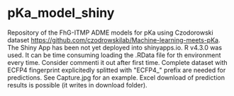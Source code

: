 # pKa_model_shiny
Repository of the FhG-ITMP ADME models for pKa using Czodorowski dataset <https://github.com/czodrowskilab/Machine-learning-meets-pKa>.
The Shiny App has been not yet deployed into shinyapps.io. R v4.3.0 was used. It can be time consuming loading the .RData file for th environment every time. Consider commenti it out after first time.
Complete dataset with ECFP4 fingerprint explicitedly splitted with "ECFP4_" prefix are needed for predictions. See Capture.jpg for an example. Excel download of prediction results is possible (it writes in download folder).

